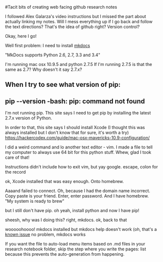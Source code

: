 #Tacit bits of creating web facing github research notes

I followed Alex Galarza's video instructions but I missed the part about actually linking my notes. Will I mess everything up if I go back and follow the text directions? That's the idea of github right? Version control?

Okay, here I go!

Well first problem: I need to install [mkdocs](http://www.mkdocs.org/)

"MkDocs supports Python 2.6, 2.7, 3.3 and 3.4"

I'm running mac osx 10.9.5 and python 2.7.5 
If I'm running 2.7.5 is that the same as 2.7? Why doesn't it say 2.7.x?

When I try to see what version of pip:
---
 pip --version
-bash: pip: command not found
---

I'm not running pip. This site says I need to get pip by installing the latest 2.7.x version of Python.

In order to that, this site says I should install Xcode (I thought this was always installed but I don't know that for sure, it's worth a try)
https://hackercodex.com/guide/mac-osx-mavericks-10.9-configuration/

I did a weird command and lo another text editor - vim. I made a file to tell my computer to always use 64 bit for this python stuff. Whew, glad I took care of that!

Instructions didn't include how to exit vim, but yay google. escape, colon for the record

ok, Xcode installed that was easy enough. Onto homebrew. 

Aaaand failed to connect. Oh, because I had the domain name incorrect. Copy paste is your friend. Enter, enter password. And I have homebrew. "My system is ready to brew"

but I still don't have pip.
oh yeah, install python
and now I have pip!

sheesh, why was I doing this? right, mkdocs. ok, back to that

wooooohoooo! mkdocs installed but mkdocs help doesn't work (oh, that's a [known issue]("https://github.com/mkdocs/mkdocs/issues") no problem, mkdocs works

If you want the file to auto-load menu items based on .md files in your research notebook folder, skip the step where you write the pages: list because this prevents the auto-generation from happening.





